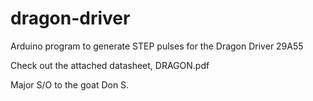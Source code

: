 # dragon-driver
Arduino program to generate STEP pulses for the Dragon Driver 29A55 


Check out the attached datasheet, DRAGON.pdf



Major S/O to the goat Don S.
